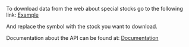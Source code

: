 To download data from the web about special stocks go to the following link:
[Example](https://www.alphavantage.co/query?function=TIME_SERIES_DAILY&symbol=NVDA&apikey=PS7LZX18M6RJOI7R&datatype=csv&outputsize=full)

And replace the symbol with the stock you want to download.

Documentation about the API can be found at:
[Documentation](https://www.alphavantage.co/documentation/)